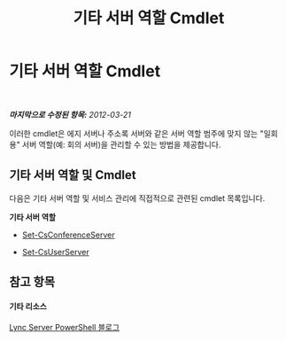 ﻿---
title: 기타 서버 역할 Cmdlet
TOCTitle: 기타 서버 역할 Cmdlet
ms:assetid: 92c455b5-f351-4413-bf18-25eb860d1d86
ms:mtpsurl: https://technet.microsoft.com/ko-kr/library/Gg415664(v=OCS.15)
ms:contentKeyID: 49304398
ms.date: 08/10/2015
mtps_version: v=OCS.15
ms.translationtype: HT
---

# 기타 서버 역할 Cmdlet

 

_**마지막으로 수정된 항목:** 2012-03-21_

이러한 cmdlet은 에지 서버나 주소록 서버와 같은 서버 역할 범주에 맞지 않는 "일회용" 서버 역할(예: 회의 서버)을 관리할 수 있는 방법을 제공합니다.

## 기타 서버 역할 및 Cmdlet

다음은 기타 서버 역할 및 서비스 관리에 직접적으로 관련된 cmdlet 목록입니다.

**기타 서버 역할**

  -   
    [Set-CsConferenceServer](set-csconferenceserver.md)

  -   
    [Set-CsUserServer](set-csuserserver.md)

## 참고 항목

#### 기타 리소스

[Lync Server PowerShell 블로그](http://go.microsoft.com/fwlink/?linkid=203150%26clcid=0x412)

